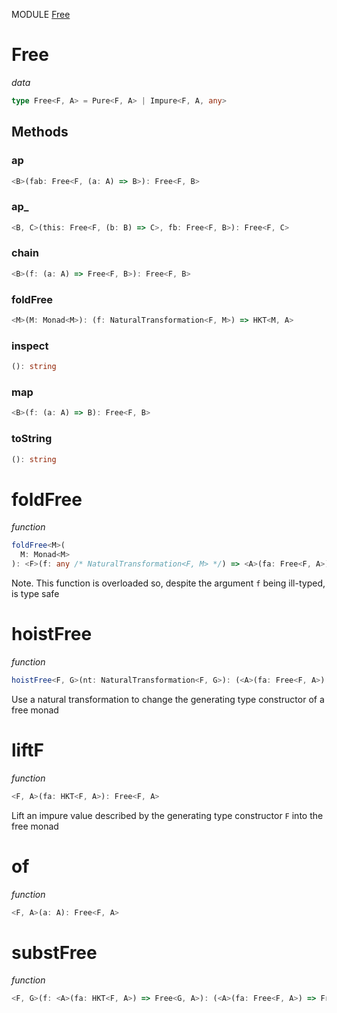 MODULE [Free](https://github.com/gcanti/fp-ts/blob/master/src/Free.ts)
# Free
*data*
```ts
type Free<F, A> = Pure<F, A> | Impure<F, A, any>
```
## Methods

### ap
```ts
<B>(fab: Free<F, (a: A) => B>): Free<F, B> 
```
### ap_
```ts
<B, C>(this: Free<F, (b: B) => C>, fb: Free<F, B>): Free<F, C> 
```
### chain
```ts
<B>(f: (a: A) => Free<F, B>): Free<F, B> 
```
### foldFree
```ts
<M>(M: Monad<M>): (f: NaturalTransformation<F, M>) => HKT<M, A> 
```
### inspect
```ts
(): string 
```
### map
```ts
<B>(f: (a: A) => B): Free<F, B> 
```
### toString
```ts
(): string 
```
# foldFree
*function*
```ts
foldFree<M>(
  M: Monad<M>
): <F>(f: any /* NaturalTransformation<F, M> */) => <A>(fa: Free<F, A>) => HKT<M, A> 
```
Note. This function is overloaded so, despite the argument `f` being ill-typed, is type safe

# hoistFree
*function*
```ts
hoistFree<F, G>(nt: NaturalTransformation<F, G>): (<A>(fa: Free<F, A>) => Free<G, A>) 
```
Use a natural transformation to change the generating type constructor of a free monad

# liftF
*function*
```ts
<F, A>(fa: HKT<F, A>): Free<F, A>
```
Lift an impure value described by the generating type constructor `F` into the free monad

# of
*function*
```ts
<F, A>(a: A): Free<F, A>
```

# substFree
*function*
```ts
<F, G>(f: <A>(fa: HKT<F, A>) => Free<G, A>): (<A>(fa: Free<F, A>) => Free<G, A>)
```